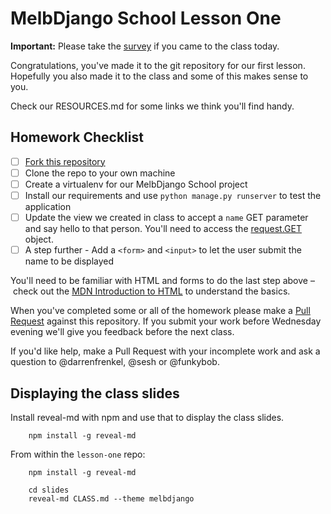 # MelbDjango School Lesson One

**Important:** Please take the [survey](https://docs.google.com/a/acommoncreative.com/forms/d/1VKqD1-aVsgztk19kdluNtFyTGiarbV9LgBFi2BwYT-g/viewform?c=0&w=1) if you came to the class today.

Congratulations, you've made it to the git repository for our first lesson. Hopefully you also made it to the class
and some of this makes sense to you.

Check our RESOURCES.md for some links we think you'll find handy.


## Homework Checklist

- [ ] [Fork this repository][gh-fork]
- [ ] Clone the repo to your own machine
- [ ] Create a virtualenv for our MelbDjango School project
- [ ] Install our requirements and use `python manage.py runserver` to test the application
- [ ] Update the view we created in class to accept a `name` GET parameter and say hello to that person.
      You'll need to access the [request.GET][dj-request-response] object.
- [ ] A step further - Add a `<form>` and `<input>` to let the user submit the name to be displayed

You'll need to be familiar with HTML and forms to do the last step above – check out the [MDN Introduction to HTML][mdn-html]
to understand the basics.

When you've completed some or all of the homework please make a [Pull Request][gh-pr] against this repository. If you submit
your work before Wednesday evening we'll give you feedback before the next class.

If you'd like help, make a Pull Request with your incomplete work and ask a question to @darrenfrenkel, @sesh or
@funkybob.

## Displaying the class slides

Install reveal-md with npm and use that to display the class slides.

```
    npm install -g reveal-md
```

From within the `lesson-one` repo:

```
    npm install -g reveal-md

    cd slides
    reveal-md CLASS.md --theme melbdjango
```

[gh-fork]: https://help.github.com/articles/fork-a-repo/
[gh-pr]: https://help.github.com/articles/using-pull-requests/
[dj-request-response]: https://docs.djangoproject.com/en/1.8/ref/request-response/
[mdn-html]: https://developer.mozilla.org/en-US/docs/Web/Guide/HTML/Introduction
